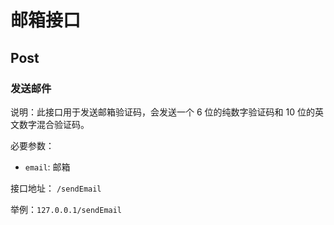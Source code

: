 # 邮箱接口

## Post

### 发送邮件

说明：此接口用于发送邮箱验证码，会发送一个 6 位的纯数字验证码和 10 位的英文数字混合验证码。

必要参数：

-   `email`: 邮箱

接口地址： `/sendEmail`

举例：`127.0.0.1/sendEmail`